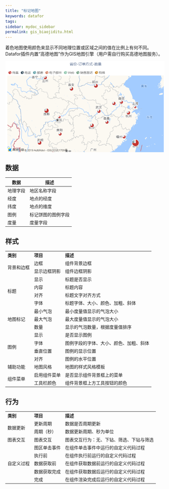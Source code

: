 ```yaml
---
title: "标记地图"
keywords: datafor
tags:
sidebar: mydoc_sidebar
permalink: gis_biaojiditu.html
---
```


着色地图使用颜色来显示不同地理位置或区域之间的值在比例上有何不同。Datafor插件内置“高德地图”作为GIS地图引擎（用户需自行购买高德地图服务）。

![image-20191128143756889](../../../../images/image-20191128143756889.png)

## 数据

| 数据     | 描述               |
| -------- | ------------------ |
| 地理字段 | 地区名称字段       |
| 经度     | 地点的经度         |
| 纬度     | 地点的维度         |
| 图例     | 标记饼图的图例字段 |
| 度量     | 度量字段           |

## 样式

<table>
<tr>
    <td><b>类别</b></td>
    <td><b>项目</b></td>
    <td><b>描述</b></td>
</tr><tr>
    <td rowspan="2"> 背景和边框</td>
    <td>边框</td>
    <td>组件背景边框</td>
</tr><tr>
    <td>显示边框阴影</td>
    <td>组件边框阴影</td>
</tr><tr>
    <td rowspan="4">标题</td>
    <td>显示</td>
    <td>标题是否显示</td>
</tr><tr>
    <td>内容</td>
    <td>标题内容</td>
</tr><tr>
    <td>对齐</td>
    <td>标题文字对齐方式</td>
</tr><tr>
    <td>字体</td>
    <td>标题字体、大小、颜色、加粗、斜体</td>
</tr><tr>
    <td rowspan="3">地图标记</td>
    <td>最小气泡</td>
    <td>最小度量值显示的气泡大小</td>
</tr><tr>
    <td>最大气泡</td>
    <td>最大度量值显示的气泡大小</td>
</tr><tr>
    <td>数量</td>
    <td>显示的气泡数量，根据度量值排序</td>
</tr><tr>
    <td rowspan="4">图例</td>
    <td>显示</td>
    <td>是否显示图例</td>
</tr><tr>
    <td>字体</td>
    <td>图例字段的字体、大小、颜色、加粗、斜体</td>
</tr><tr>
    <td>垂直位置</td>
    <td>图例的显示位置</td>
</tr><tr>
    <td>对齐</td>
    <td>图例的水平位置</td>
</tr><tr>
    <td>辅助功能</td>
    <td>地图风格</td>
    <td>地图的样式风格模板</td>
</tr><tr>
    <td rowspan="2">组件菜单</td>
    <td>启用组件菜单</td>
    <td>是否显示组件背景框上的菜单</td>
</tr><tr>
    <td>工具栏颜色</td>
    <td>组件背景框上方工具按钮的颜色</td>
</tr>
</table>

## 行为
<table>
<tr>
    <td><b>类别</b></td>
    <td><b>项目</b></td>
    <td><b>描述</b></td>
</tr><tr>
    <td rowspan="2"> 数据更新</td>
    <td>更新周期</td>
    <td>数据是否周期更新</td>
</tr><tr>
    <td>周期（秒）</td>
    <td>数据更新周期、秒为单位</td>
</tr> <tr>
    <td>图表交互</td>
    <td>图表交互</td>
    <td>图表交互行为：无、下钻、筛选、下钻与筛选</td>
</tr> <tr>
    <td rowspan="5"> 自定义过程</td>
    <td>图区单击事件</td>
    <td>在组件单击事件中运行的自定义代码过程</td>
</tr><tr>
    <td>执行前</td>
    <td>在组件执行前运行的自定义代码过程</td>
</tr> <tr>
    <td>数据获取前</td>
    <td>在组件获取数据前运行的自定义代码过程</td>
</tr> <tr>
    <td>数据获取完成</td>
    <td>在组件获取数据后运行的自定义代码过程</td>
</tr> <tr>
    <td>完成</td>
    <td>在组件渲染完成后运行的自定义代码过程</td>
</tr> 
</table> 

